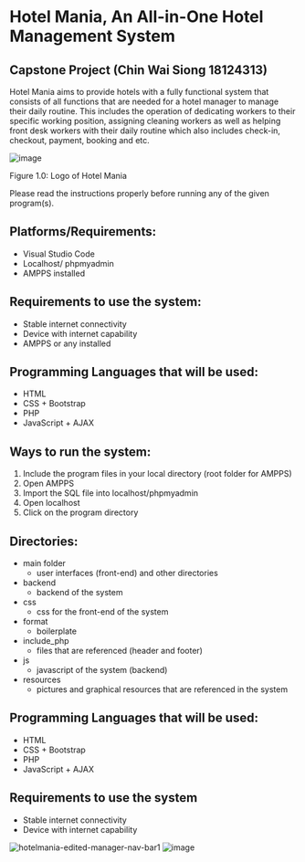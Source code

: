 
# Hotel Mania, An All-in-One Hotel Management System 
## Capstone Project (Chin Wai Siong 18124313)

Hotel Mania aims to provide hotels with a fully functional system that consists of all functions that are needed for a hotel manager to manage their daily routine. This includes the operation of dedicating workers to their specific working position, assigning cleaning workers as well as helping front desk workers with their daily routine which also includes check-in, checkout, payment, booking and etc. 

![image](https://user-images.githubusercontent.com/56108922/180375167-40398491-008f-493b-9e9c-8d5982cbb228.png)

Figure 1.0: Logo of Hotel Mania


Please read the instructions properly before running any of the given program(s).


## Platforms/Requirements:
- Visual Studio Code
- Localhost/ phpmyadmin
- AMPPS installed


## Requirements to use the system:
- Stable internet connectivity
- Device with internet capability
- AMPPS or any  installed

## Programming Languages that will be used:
- HTML
- CSS + Bootstrap
- PHP
- JavaScript + AJAX


## Ways to run the system:
1) Include the program files in your local directory (root folder for AMPPS)
2) Open AMPPS
3) Import the SQL file into localhost/phpmyadmin
4) Open localhost
5) Click on the program directory 


## Directories: 
- main folder 
	- user interfaces (front-end) and other directories 
- backend 
	- backend of the system 
- css 
	- css for the front-end of the system
- format 
	- boilerplate
- include_php 
	- files that are referenced (header and footer)
- js 
	- javascript of the system (backend)
- resources
	- pictures and graphical resources that are referenced in the system


## Programming Languages that will be used:

- HTML
- CSS + Bootstrap
- PHP
- JavaScript + AJAX

## Requirements to use the system

- Stable internet connectivity
- Device with internet capability

![hotelmania-edited-manager-nav-bar1](https://user-images.githubusercontent.com/56108922/198293726-30c5ca52-5007-4d79-bd91-760a39a56877.png)
![image](https://user-images.githubusercontent.com/56108922/198293940-528fbd6f-801b-4a95-8653-7b0ae341a429.png)
